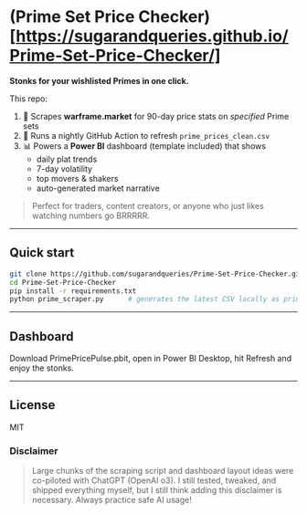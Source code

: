 # (Prime Set Price Checker)[https://sugarandqueries.github.io/Prime-Set-Price-Checker/] 

**Stonks for your wishlisted Primes in one click.**

This repo:

1. 🐍 Scrapes **warframe.market** for 90-day price stats on *specified* Prime sets  
2. 🤖 Runs a nightly GitHub Action to refresh `prime_prices_clean.csv`  
3. 📊 Powers a **Power BI** dashboard (template included) that shows  
   * daily plat trends  
   * 7-day volatility  
   * top movers & shakers  
   * auto-generated market narrative
  
 > Perfect for traders, content creators, or anyone who just likes watching numbers go BRRRRR.

---


## Quick start
```bash
git clone https://github.com/sugarandqueries/Prime-Set-Price-Checker.git
cd Prime-Set-Price-Checker
pip install -r requirements.txt
python prime_scraper.py      # generates the latest CSV locally as prime_prices_clean.csv
```

---


## Dashboard
Download PrimePricePulse.pbit, open in Power BI Desktop, hit Refresh and enjoy the stonks.

---

## License
MIT
### Disclaimer 
>Large chunks of the scraping script and dashboard layout ideas were co-piloted with ChatGPT (OpenAI o3). I still tested, tweaked, and shipped everything myself, but I still think adding this disclaimer is necessary. Always practice safe AI usage!
